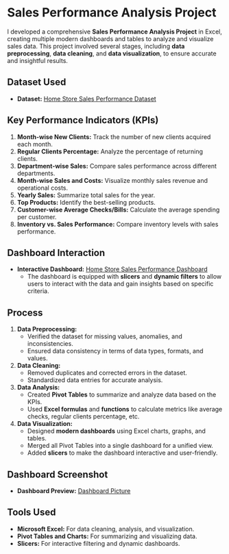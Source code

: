 # Sales Performance Analysis Project

I developed a comprehensive **Sales Performance Analysis Project** in Excel, creating multiple modern dashboards and tables to analyze and visualize sales data. This project involved several stages, including **data preprocessing**, **data cleaning**, and **data visualization**, to ensure accurate and insightful results.

## Dataset Used
- **Dataset:** [Home Store Sales Performance Dataset](https://github.com/Muhammad-Jan/Sales-Complete-Project/blob/main/Home%20Store%20Sales%20Performance.xlsx)

## Key Performance Indicators (KPIs)
1. **Month-wise New Clients:** Track the number of new clients acquired each month.
2. **Regular Clients Percentage:** Analyze the percentage of returning clients.
3. **Department-wise Sales:** Compare sales performance across different departments.
4. **Month-wise Sales and Costs:** Visualize monthly sales revenue and operational costs.
5. **Yearly Sales:** Summarize total sales for the year.
6. **Top Products:** Identify the best-selling products.
7. **Customer-wise Average Checks/Bills:** Calculate the average spending per customer.
8. **Inventory vs. Sales Performance:** Compare inventory levels with sales performance.

## Dashboard Interaction
- **Interactive Dashboard:** [Home Store Sales Performance Dashboard](https://github.com/Muhammad-Jan/Sales-Complete-Project/blob/main/Home%20Store%20Sales%20Performance.xlsx)
  - The dashboard is equipped with **slicers** and **dynamic filters** to allow users to interact with the data and gain insights based on specific criteria.

## Process
1. **Data Preprocessing:**
   - Verified the dataset for missing values, anomalies, and inconsistencies.
   - Ensured data consistency in terms of data types, formats, and values.
2. **Data Cleaning:**
   - Removed duplicates and corrected errors in the dataset.
   - Standardized data entries for accurate analysis.
3. **Data Analysis:**
   - Created **Pivot Tables** to summarize and analyze data based on the KPIs.
   - Used **Excel formulas** and **functions** to calculate metrics like average checks, regular clients percentage, etc.
4. **Data Visualization:**
   - Designed **modern dashboards** using Excel charts, graphs, and tables.
   - Merged all Pivot Tables into a single dashboard for a unified view.
   - Added **slicers** to make the dashboard interactive and user-friendly.
## Dashboard Screenshot
- **Dashboard Preview:** [Dashboard Picture](https://github.com/Muhammad-Jan/Sales-Complete-Project/blob/main/Home%20Store%20Sales%20Performance.jpg)

## Tools Used
- **Microsoft Excel:** For data cleaning, analysis, and visualization.
- **Pivot Tables and Charts:** For summarizing and visualizing data.
- **Slicers:** For interactive filtering and dynamic dashboards.
